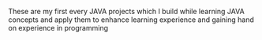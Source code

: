 These are my first every JAVA projects which I build while learning JAVA concepts and apply them to enhance learning experience and gaining hand on experience in programming
